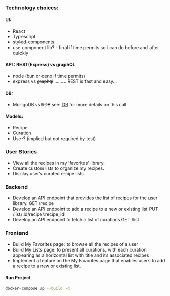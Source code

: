 ### Technology choices:
#### UI:
 - React
 - Typescript
 - styled-components
 - use component lib? - final if time permits so i can do before and after quickly
#### API : REST(Express) vs graphQL
 - node (bun or deno if time permits)
 - express vs ~~graphql~~ ......... REST is fast and easy...

#### DB:
- MongoDB vs ~~RDB~~ see: [DB](./DB.mb) for more details on this call
#### Models:
- Recipe
- Curation
- User?  (implied but not required by test)

### User Stories
- View all the recipes in my 'favorites' library.
- Create custom lists to organize my recipes.
- Display user’s curated recipe lists.
### Backend
- Develop an API endpoint that provides the list of recipes for the user library.
   GET /recipe
- Develop an API endpoint to add a recipe to a new or existing list
   PUT /list/:id/recipe/:recipe_id
- Develop an API endpoint to fetch a list of curations
   GET /list

### Frontend
- Build My Favorites page: to browse all the recipes of a user
- Build My Lists page: to present all curations, with each curation appearing as a
horizontal list with title and its associated recipes
- Implement a feature on the My Favorites page that enables users to add a recipe to a
new or existing list.

#### Run Project
```zsh
docker-compose up --build -d
```